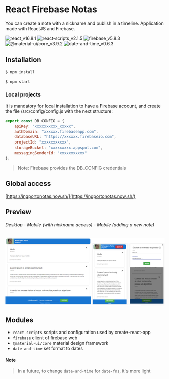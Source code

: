 # React Firebase Notas
You can create a note with a nickname and publish in a timeline. Application made with ReactJS and Firebase.

![react_v16.8.1](https://img.shields.io/badge/react-v16.8.1-blue.svg)
![react-scripts_v2.1.5](https://img.shields.io/badge/react--scripts-v2.1.5-yellowgreen.svg)
![firebase_v5.8.3](https://img.shields.io/badge/firebase-v5.8.3-ff9800.svg)
![@material-ui/core_v3.9.2](https://img.shields.io/badge/%40material--ui%2Fcore-v3.9.2-2196f3.svg)
![date-and-time_v0.6.3](https://img.shields.io/badge/date--and--time-v0.6.3-lightgrey.svg)

## Installation

```bash
$ npm install
```
```bash
$ npm start
```

### Local projects

It is mandatory for local installation to have a Firebase account, and create the file /src/config/config.js with the next structure:

```javascript
export const DB_CONFIG = {
    apiKey: "xxxxxxxxxx_xxxxx",
    authDomain: "xxxxxx.firebaseapp.com",
    databaseURL: "https://xxxxxx.firebaseio.com",
    projectId: "xxxxxxxxxxx",
    storageBucket: "xxxxxxxxx.appspot.com",
    messagingSenderId: "xxxxxxxxxxx"
};
```
> Note: Firebase provides the DB_CONFIG credentials

## Global access

[https://ingportonotas.now.sh/](https://ingportonotas.now.sh/)


## Preview
###### Desktop - Mobile (with nickname access) - Mobile (adding a new note)
![screenshot](./public/img/screenshot.png)


## Modules

* `react-scripts` scripts and configuration used by create-react-app 
* `firebase` client of firebase web 
* `@material-ui/core` material design framework
* `date-and-time` set format to dates

#### Note
> In a future, to change `date-and-time` for `date-fns`, it's more light
